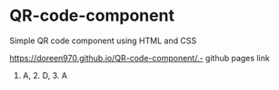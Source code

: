 # QR-code-component
Simple QR code component using HTML and CSS

https://doreen970.github.io/QR-code-component/.- github pages link

1. A, 2. D, 3. A
